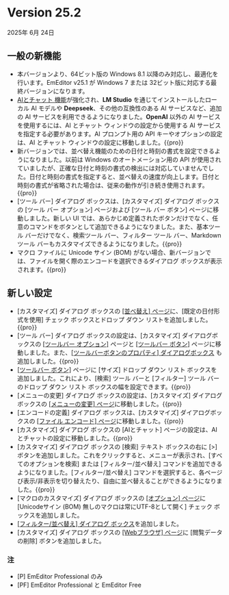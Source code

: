 # Version 25.2

2025年 6月 24日

## 一般の新機能

- 本バージョンより、64ビット版の Windows 8.1 以降のみ対応し、最適化を行います。EmEditor v25.1 が Windows 7 または 32ビット版に対応する最終バージョンになります。
- [AIとチャット 機能](../howto/plugin/plugin_chat_with_ai)が強化され、**LM Studio** を通じてインストールしたローカル AI モデルや **Deepseek**、その他の互換性のある AI サービスなど、追加の AI サービスを利用できるようになりました。**OpenAI** 以外の AI サービスを使用するには、AI とチャット ウィンドウの設定から使用する AI サービスを指定する必要があります。AI プロンプト用の API キーやオプションの設定は、AI とチャット ウィンドウの設定に移動しました。{{pro}}
- 新バージョンでは、並べ替え機能のための日付と時刻の書式を設定できるようになりました。以前は Windows のオートメーション用の API が使用されていましたが、正確な日付と時刻の書式の検出には対応していませんでした。日付と時刻の書式を指定すると、並べ替えの速度が向上します。日付と時刻の書式が省略された場合は、従来の動作が引き続き使用されます。{{pro}}
- \[ツール バー\] ダイアログ ボックスは、\[カスタマイズ\] ダイアログ ボックスの \[ツール バー オプション\] ページおよび [ツール バー ボタン] ページに移動しました。新しい UI では、あらかじめ定義されたボタンだけでなく、任意のコマンドをボタンとして追加できるようになりました。また、基本ツール バーだけでなく、検索ツール バー、フィルター ツール バー、Markdown ツール バーもカスタマイズできるようになりました。{{pro}}
- マクロ ファイルに Unicode サイン (BOM) がない場合、新バージョンでは、ファイルを開く際のエンコードを選択できるダイアログ ボックスが表示されます。{{pro}}

## 新しい設定

- [カスタマイズ] ダイアログ ボックスの [\[並べ替え\] ページ](../dlg/customize/sort/index)に、[既定の日付形式を使用] チェック ボックスとドロップ ダウン リストを追加しました。{{pro}}
- [ツール バー] ダイアログ ボックスの設定は、[カスタマイズ] ダイアログボックスの [\[ツールバー オプション\]](../dlg/customize/toolbar_options/index) ページと [\[ツールバー ボタン\]](../dlg/customize/toolbar_buttons/index) ページに移動しました。また、[\[ツールバーボタンのプロパティ\] ダイアログボックス](../dlg/customize/toolbar_buttons/properties/index) も追加しました。{{pro}}
- [\[ツールバー ボタン\]](../dlg/customize/toolbar_buttons/index) ページに [サイズ] ドロップ ダウン リスト ボックスを追加しました。これにより、[検索] ツール バーと [フィルター] ツール バーのドロップ ダウン リスト ボックスの幅を設定できます。{{pro}}
- [メニューの変更] ダイアログ ボックスの設定は、[カスタマイズ] ダイアログボックスの [\[メニューの変更\] ページ](../dlg/customize/menus/index)に移動しました。{{pro}}
- [エンコードの定義] ダイアログ ボックスは、[カスタマイズ] ダイアログボックスの [\[ファイル エンコード\] ページ](../dlg/customize/encodings/index)に移動しました。{{pro}}
- [カスタマイズ] ダイアログ ボックスの [AIとチャット] ページの設定は、AIとチャットの設定に移動しました。{{pro}}
- [カスタマイズ] ダイアログ ボックスの [検索] テキスト ボックスの右に [>] ボタンを追加しました。これをクリックすると、メニューが表示され、[すべてのオプションを検索] または [フィルター/並べ替え] コマンドを追加できるようになりました。[フィルター/並べ替え] コマンドを選択すると、各ページび表示/非表示を切り替えたり、自由に並べ替えることができるようになりました。{{pro}}
- [マクロのカスタマイズ] ダイアログ ボックスの [\[オプション\] ページ](../dlg/macro_customize/options/index)に [Unicodeサイン (BOM) 無しのマクロは常にUTF-8として開く] チェック ボックスを追加しました。
- [\[フィルター/並べ替え\] ダイアログ ボックス](../dlg/filter_propsheet/index)を追加しました。
- [カスタマイズ] ダイアログ ボックスの [\[Webブラウザ\] ページ](../dlg/customize/web/index)に \[閲覧データの削除\] ボタンを追加しました。

### 注

- \[P\] EmEditor Professional のみ
- \[PF\] EmEditor Professional と EmEditor Free
